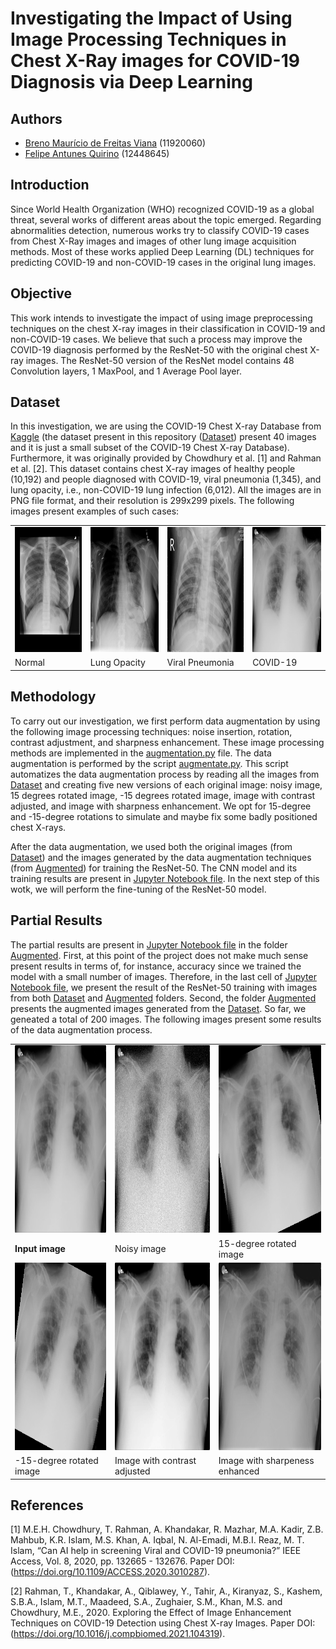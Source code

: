 # Investigating the Impact of Using Image Processing Techniques in Chest X-Ray images for COVID-19 Diagnosis via Deep Learning


## Authors

- [Breno Maurício de Freitas Viana](https://github.com/brenov) (11920060)
- [Felipe Antunes Quirino](https://github.com/felipeaq) (12448645)


## Introduction

Since World Health Organization (WHO) recognized COVID-19 as a global threat, several works of different areas about the topic emerged.
Regarding abnormalities detection, numerous works try to classify COVID-19 cases from Chest X-Ray images and images of other lung image acquisition methods.
Most of these works applied Deep Learning (DL) techniques for predicting COVID-19 and non-COVID-19 cases in the original lung images.


## Objective

This work intends to investigate the impact of using image preprocessing techniques on the chest X-ray images in their classification in COVID-19 and non-COVID-19 cases.
We believe that such a process may improve the COVID-19 diagnosis performed by the ResNet-50 with the original chest X-ray images.
The ResNet-50 version of the ResNet model contains 48 Convolution layers, 1 MaxPool, and 1 Average Pool layer.


## Dataset

In this investigation, we are using the COVID-19 Chest X-ray Database from [Kaggle](https://www.kaggle.com/tawsifurrahman/covid19-radiography-database)
(the dataset present in this repository ([Dataset](Dataset)) present 40 images and it is just a small subset of the COVID-19 Chest X-ray Database).
Furthermore, it was originally provided by Chowdhury et al. [1] and Rahman et al. [2].
This dataset contains chest X-ray images of healthy people (10,192) and people diagnosed with COVID-19, viral pneumonia (1,345), and lung opacity, i.e., non-COVID-19 lung infection (6,012).
All the images are in PNG file format, and their resolution is 299x299 pixels.
The following images present examples of such cases:

<table>
  <tr>
    <td>
      <img src=".github/Normal.png" alt="1" width=200px height=200px>
    </td>
    <td>
      <img src=".github/Lung_Opacity.png" alt="2" width=200px height=200px>
    </td>
    <td>
      <img src=".github/Viral_Pneumonia.png" alt="3" width=200px height=200px>
    </td>
    <td>
      <img src=".github/COVID.png" alt="4" width=200px height=200px>
    </td>
   </tr>
   <tr>
      <td>Normal</td>
      <td>Lung Opacity</td>
      <td>Viral Pneumonia</td>
      <td>COVID-19</td>
  </tr>
</table>


## Methodology

To carry out our investigation, we first perform data augmentation by using the following image processing techniques: noise insertion, rotation, contrast adjustment, and sharpness enhancement.
These image processing methods are implemented in the [augmentation.py](augmentation.py) file.
The data augmentation is performed by the script [augmentate.py](augmentate.py).
This script automatizes the data augmentation process by reading all the images from [Dataset](Dataset) and creating five new versions of each original image: noisy image, 15 degrees rotated image, -15 degrees rotated image, image with contrast adjusted, and image with sharpness enhancement.
We opt for 15-degree and -15-degree rotations to simulate and maybe fix some badly positioned chest X-rays.

After the data augmentation, we used both the original images (from [Dataset](Dataset)) and the images generated by the data augmentation techniques (from [Augmented](Augmented)) for training the ResNet-50.
The CNN model and its training results are present in [Jupyter Notebook file](resnet-50-2.ipynb).
In the next step of this wotk, we will perform the fine-tuning of the ResNet-50 model.


## Partial Results

The partial results are present in [Jupyter Notebook file](resnet-50-2.ipynb) in the folder [Augmented](Augmented).
First, at this point of the project does not make much sense present results in terms of, for instance, accuracy since we trained the model with a small number of images.
Therefore, in the last cell of [Jupyter Notebook file](resnet-50-2.ipynb), we present the result of the ResNet-50 training with images from both [Dataset](Dataset) and [Augmented](Augmented) folders.
Second, the folder [Augmented](Augmented) presents the augmented images generated from the [Dataset](Dataset).
So far, we geneated a total of 200 images.
The following images present some results of the data augmentation process.

<table>
  <tr>
    <td>
      <img src="Dataset/Train/COVID/COVID-1.png" alt="1" width=300px height=300px>
    </td>
    <td>
      <img src="Augmented/Train/COVID/COVID-1_noisy.png" alt="2" width=300px height=300px>
    </td>
    <td>
      <img src="Augmented/Train/COVID/COVID-1_15rotated.png" alt="3" width=300px height=300px>
    </td>
  </tr>
  <tr>
    <td><b>Input image</b></td>
    <td>Noisy image</td>
    <td>15-degree rotated image</td>
  </tr>
  <tr>
    <td>
      <img src="Augmented/Train/COVID/COVID-1_-15rotated.png" alt="1" width=300px height=300px>
    </td>
    <td>
      <img src="Augmented/Train/COVID/COVID-1_contrast.png" alt="2" width=300px height=300px>
    </td>
    <td>
      <img src="Augmented/Train/COVID/COVID-1_sharpness.png" alt="3" width=300px height=300px>
    </td>
  </tr>
  <tr>
    <td>-15-degree rotated image</td>
    <td>Image with contrast adjusted</td>
    <td>Image with sharpeness enhanced</td>
  </tr>
</table>


## References

[1] M.E.H. Chowdhury, T. Rahman, A. Khandakar, R. Mazhar, M.A. Kadir, Z.B. Mahbub, K.R. Islam, M.S. Khan, A. Iqbal, N. Al-Emadi, M.B.I. Reaz, M. T. Islam, “Can AI help in screening Viral and COVID-19 pneumonia?” IEEE Access, Vol. 8, 2020, pp. 132665 - 132676. Paper DOI: (https://doi.org/10.1109/ACCESS.2020.3010287).

[2] Rahman, T., Khandakar, A., Qiblawey, Y., Tahir, A., Kiranyaz, S., Kashem, S.B.A., Islam, M.T., Maadeed, S.A., Zughaier, S.M., Khan, M.S. and Chowdhury, M.E., 2020. Exploring the Effect of Image Enhancement Techniques on COVID-19 Detection using Chest X-ray Images. Paper DOI: (https://doi.org/10.1016/j.compbiomed.2021.104319).
